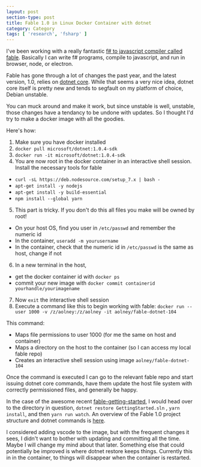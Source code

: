 ```yaml
---
layout: post
section-type: post
title: Fable 1.0 in Linux Docker Container with dotnet
category: Category
tags: [ 'research', 'fsharp' ]
---
```

I've been working with a really fantastic [f# to javascript compiler called fable](http://fable.io/). Basically I can write f# programs, compile to javascript, and run in browser, node, or electron.

Fable has gone through a lot of changes the past year, and the latest version, 1.0, relies on [dotnet core](https://www.microsoft.com/net/core). While that seems a very nice idea, dotnet core itself is pretty new and tends to segfault on my platform of choice, Debian unstable.

You can muck around and make it work, but since unstable is well, unstable, those changes have a tendancy to be undone with updates. So I thought I'd try to make a docker image with all the goodies.

Here's how:

1. Make sure you have docker installed
2. `docker pull microsoft/dotnet:1.0.4-sdk`
3. `docker run -it microsoft/dotnet:1.0.4-sdk`
4. You are now root in the docker container in an interactive shell session. Install the necessary tools for fable
  - `curl -sL https://deb.nodesource.com/setup_7.x | bash -`
  - `apt-get install -y nodejs`
  - `apt-get install -y build-essential`
  - `npm install --global yarn`
5. This part is tricky. If you don't do this all files you make will be owned by root!
  - On your host OS, find you user in `/etc/passwd` and remember the numeric id
  - In the container, `useradd -m yourusername`
  - In the container, check that the numeric id in `/etc/passwd` is the same as host, change if not
6. In a new terminal in the host, 
  - get the docker container id with `docker ps`
  - commit your new image with `docker commit containerid yourhandle/yourimagename`
7. Now `exit` the interactive shell session
8. Execute a command like this to begin working with fable: `docker run --user 1000 -v /z/aolney:/z/aolney -it aolney/fable-dotnet-104`

This command:

- Maps file permissions to user 1000 (for me the same on host and container)
- Maps a directory on the host to the container (so I can access my local fable repo)
- Creates an interactive shell session using image `aolney/fable-dotnet-104`

Once the command is executed I can go to the relevant fable repo and start issuing dotnet core commands, have them update the host file system with correctly permissioned files, and generally be happy.

In the case of the awesome recent [fable-getting-started](https://github.com/fable-compiler/fable-getting-started), I would head over to the directory in question, `dotnet restore GettingStarted.sln` , `yarn install`, and then `yarn run watch`. An overview of the Fable 1.0 project structure and dotnet commands is [here](http://fable.io/blog/Introducing-1-0-beta.html).

I considered adding vscode to the image, but with the frequent changes it sees, I didn't want to bother with updating and committing all the time. Maybe I will change my mind about that later. Something else that could potentially be improved is where dotnet restore keeps things. Currently this in in the container, to things will disappear when the container is restarted.
